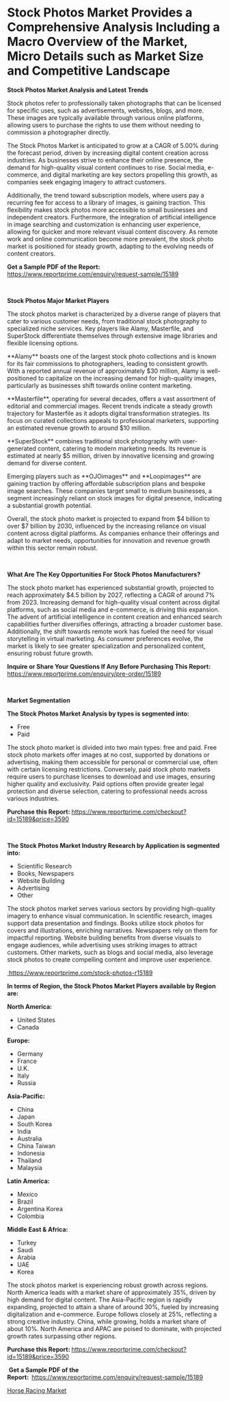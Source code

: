 <p><h1>Stock Photos Market Provides a Comprehensive Analysis Including a Macro Overview of the Market, Micro Details such as Market Size and Competitive Landscape</h1></p><p><strong>Stock Photos Market Analysis and Latest Trends</strong></p>
<p><p>Stock photos refer to professionally taken photographs that can be licensed for specific uses, such as advertisements, websites, blogs, and more. These images are typically available through various online platforms, allowing users to purchase the rights to use them without needing to commission a photographer directly. </p><p>The Stock Photos Market is anticipated to grow at a CAGR of 5.00% during the forecast period, driven by increasing digital content creation across industries. As businesses strive to enhance their online presence, the demand for high-quality visual content continues to rise. Social media, e-commerce, and digital marketing are key sectors propelling this growth, as companies seek engaging imagery to attract customers.</p><p>Additionally, the trend toward subscription models, where users pay a recurring fee for access to a library of images, is gaining traction. This flexibility makes stock photos more accessible to small businesses and independent creators. Furthermore, the integration of artificial intelligence in image searching and customization is enhancing user experience, allowing for quicker and more relevant visual content discovery. As remote work and online communication become more prevalent, the stock photo market is positioned for steady growth, adapting to the evolving needs of content creators.</p></p>
<p><strong>Get a Sample PDF of the Report:&nbsp;</strong> <a href="https://www.reportprime.com/enquiry/request-sample/15189?utm_campaign=3323&utm_medium=2&utm_source=Github&utm_content=ia&utm_term=20032025&utm_id=stock-photos">https://www.reportprime.com/enquiry/request-sample/15189</a></p>
<p>&nbsp;</p>
<p><strong>Stock Photos Major Market Players</strong></p>
<p><p>The stock photos market is characterized by a diverse range of players that cater to various customer needs, from traditional stock photography to specialized niche services. Key players like Alamy, Masterfile, and SuperStock differentiate themselves through extensive image libraries and flexible licensing options.</p><p>**Alamy** boasts one of the largest stock photo collections and is known for its fair commissions to photographers, leading to consistent growth. With a reported annual revenue of approximately $30 million, Alamy is well-positioned to capitalize on the increasing demand for high-quality images, particularly as businesses shift towards online content marketing.</p><p>**Masterfile**, operating for several decades, offers a vast assortment of editorial and commercial images. Recent trends indicate a steady growth trajectory for Masterfile as it adopts digital transformation strategies. Its focus on curated collections appeals to professional marketers, supporting an estimated revenue growth to around $10 million.</p><p>**SuperStock** combines traditional stock photography with user-generated content, catering to modern marketing needs. Its revenue is estimated at nearly $5 million, driven by innovative licensing and growing demand for diverse content.</p><p>Emerging players such as **OJOimages** and **Loopimages** are gaining traction by offering affordable subscription plans and bespoke image searches. These companies target small to medium businesses, a segment increasingly reliant on stock images for digital presence, indicating a substantial growth potential.</p><p>Overall, the stock photo market is projected to expand from $4 billion to over $7 billion by 2030, influenced by the increasing reliance on visual content across digital platforms. As companies enhance their offerings and adapt to market needs, opportunities for innovation and revenue growth within this sector remain robust.</p></p>
<p>&nbsp;</p>
<p><strong>What Are The Key Opportunities For Stock Photos Manufacturers?</strong></p>
<p><p>The stock photo market has experienced substantial growth, projected to reach approximately $4.5 billion by 2027, reflecting a CAGR of around 7% from 2023. Increasing demand for high-quality visual content across digital platforms, such as social media and e-commerce, is driving this expansion. The advent of artificial intelligence in content creation and enhanced search capabilities further diversifies offerings, attracting a broader customer base. Additionally, the shift towards remote work has fueled the need for visual storytelling in virtual marketing. As consumer preferences evolve, the market is likely to see greater specialization and personalized content, ensuring robust future growth.</p></p>
<p><strong>Inquire or Share Your Questions If Any Before Purchasing This Report:</strong> <a href="https://www.reportprime.com/enquiry/pre-order/15189?utm_campaign=3323&utm_medium=2&utm_source=Github&utm_content=ia&utm_term=20032025&utm_id=stock-photos">https://www.reportprime.com/enquiry/pre-order/15189</a></p>
<p>&nbsp;</p>
<p><strong>Market Segmentation</strong></p>
<p><strong>The Stock Photos Market Analysis by types is segmented into:</strong></p>
<p><ul><li>Free</li><li>Paid</li></ul></p>
<p><p>The stock photo market is divided into two main types: free and paid. Free stock photo markets offer images at no cost, supported by donations or advertising, making them accessible for personal or commercial use, often with certain licensing restrictions. Conversely, paid stock photo markets require users to purchase licenses to download and use images, ensuring higher quality and exclusivity. Paid options often provide greater legal protection and diverse selection, catering to professional needs across various industries.</p></p>
<p><strong>Purchase this Report:&nbsp;</strong><a href="https://www.reportprime.com/checkout?id=15189&price=3590&utm_campaign=3323&utm_medium=2&utm_source=Github&utm_content=ia&utm_term=20032025&utm_id=stock-photos">https://www.reportprime.com/checkout?id=15189&price=3590</a></p>
<p>&nbsp;</p>
<p><strong>The Stock Photos Market Industry Research by Application is segmented into:</strong></p>
<p><ul><li>Scientific Research</li><li>Books, Newspapers</li><li>Website Building</li><li>Advertising</li><li>Other</li></ul></p>
<p><p>The stock photos market serves various sectors by providing high-quality imagery to enhance visual communication. In scientific research, images support data presentation and findings. Books utilize stock photos for covers and illustrations, enriching narratives. Newspapers rely on them for impactful reporting. Website building benefits from diverse visuals to engage audiences, while advertising uses striking images to attract customers. Other markets, such as blogs and social media, also leverage stock photos to create compelling content and improve user experience.</p></p>
<p><a href="https://www.reportprime.com/stock-photos-r15189?utm_campaign=3323&utm_medium=2&utm_source=Github&utm_content=ia&utm_term=20032025&utm_id=stock-photos">&nbsp;https://www.reportprime.com/stock-photos-r15189</a></p>
<p><strong>In terms of Region, the Stock Photos Market Players available by Region are:</strong></p>
<p>
    <p> <strong> North America: </strong>
        <ul>
            <li>United States</li>
            <li>Canada</li>
        </ul>
        </p> 
    <p> <strong> Europe: </strong>
        <ul>
            <li>Germany</li>
            <li>France</li>
            <li>U.K.</li>
            <li>Italy</li>
            <li>Russia</li>
        </ul>
        </p> 
    <p> <strong> Asia-Pacific: </strong>
        <ul>
            <li>China</li>
            <li>Japan</li>
            <li>South Korea</li>
            <li>India</li>
            <li>Australia</li>
            <li>China Taiwan</li>
            <li>Indonesia</li>
            <li>Thailand</li>
            <li>Malaysia</li>
        </ul>
        </p> 
    <p> <strong> Latin America: </strong>
        <ul>
            <li>Mexico</li>
            <li>Brazil</li>
            <li>Argentina Korea</li>
            <li>Colombia</li>
        </ul>
        </p> 
    <p> <strong> Middle East & Africa: </strong>
        <ul>
            <li>Turkey</li>
            <li>Saudi</li>
            <li>Arabia</li>
            <li>UAE</li>
            <li>Korea</li>
        </ul>
    </p>
    </p>
<p><p>The stock photos market is experiencing robust growth across regions. North America leads with a market share of approximately 35%, driven by high demand for digital content. The Asia-Pacific region is rapidly expanding, projected to attain a share of around 30%, fueled by increasing digitalization and e-commerce. Europe follows closely at 25%, reflecting a strong creative industry. China, while growing, holds a market share of about 10%. North America and APAC are poised to dominate, with projected growth rates surpassing other regions.</p></p>
<p><strong>Purchase this Report: </strong><a href="https://www.reportprime.com/checkout?id=15189&price=3590&utm_campaign=3323&utm_medium=2&utm_source=Github&utm_content=ia&utm_term=20032025&utm_id=stock-photos">https://www.reportprime.com/checkout?id=15189&price=3590</a></p>
<p>&nbsp;<strong>Get a Sample PDF of the Report:&nbsp;&nbsp;</strong><a href="https://www.reportprime.com/enquiry/request-sample/15189?utm_campaign=3323&utm_medium=2&utm_source=Github&utm_content=ia&utm_term=20032025&utm_id=stock-photos">https://www.reportprime.com/enquiry/request-sample/15189</a></p>
<p><strong></strong></p>
<p><p><a href="https://github.com/FassouRP/Market-Research-Report-List-7/blob/main/horse-racing-market.md?utm_campaign=3323&utm_medium=2&utm_source=Github&utm_content=ia&utm_term=20032025&utm_id=stock-photos">Horse Racing Market</a></p></p>
